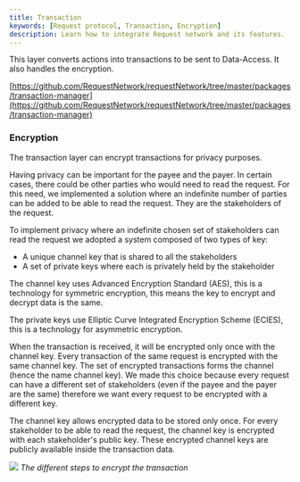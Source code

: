 ```yaml
---
title: Transaction
keywords: [Request protocol, Transaction, Encryption]
description: Learn how to integrate Request network and its features.
---
```


This layer converts actions into transactions to be sent to Data-Access. It also handles the encryption.

[https://github.com/RequestNetwork/requestNetwork/tree/master/packages/transaction-manager](https://github.com/RequestNetwork/requestNetwork/tree/master/packages/transaction-manager)

### Encryption

The transaction layer can encrypt transactions for privacy purposes.

Having privacy can be important for the payee and the payer. In certain cases, there could be other parties who would need to read the request. For this need, we implemented a solution where an indefinite number of parties can be added to be able to read the request. They are the stakeholders of the request.

To implement privacy where an indefinite chosen set of stakeholders can read the request we adopted a system composed of two types of key:

- A unique channel key that is shared to all the stakeholders
- A set of private keys where each is privately held by the stakeholder

The channel key uses Advanced Encryption Standard (AES), this is a technology for symmetric encryption, this means the key to encrypt and decrypt data is the same.

The private keys use Elliptic Curve Integrated Encryption Scheme (ECIES), this is a technology for asymmetric encryption.

When the transaction is received, it will be encrypted only once with the channel key. Every transaction of the same request is encrypted with the same channel key. The set of encrypted transactions forms the channel (hence the name channel key). We made this choice because every request can have a different set of stakeholders (even if the payee and the payer are the same) therefore we want every request to be encrypted with a different key.

The channel key allows encrypted data to be stored only once. For every stakeholder to be able to read the request, the channel key is encrypted with each stakeholder's public key. These encrypted channel keys are publicly available inside the transaction data.

![](/img/RequestProtocol/2-Encryption.jpg)
_The different steps to encrypt the transaction_
